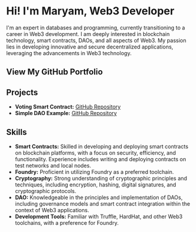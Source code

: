 # Hi! I'm Maryam, Web3 Developer

I'm an expert in databases and programming, currently transitioning to a career in Web3 development. I am deeply interested in blockchain technology, smart contracts, DAOs, and all aspects of Web3. My passion lies in developing innovative and secure decentralized applications, leveraging the advancements in Web3 technology.

## View My GitHub Portfolio

## Projects

- **Voting Smart Contract:** [GitHub Repository](https://github.com/maryasad/Foundry/tree/main/foundry-voting)
- **Simple DAO Example:** [GitHub Repository](#)

## Skills

- **Smart Contracts:** Skilled in developing and deploying smart contracts on blockchain platforms, with a focus on security, efficiency, and functionality. Experience includes writing and deploying contracts on test networks and local nodes.
- **Foundry:** Proficient in utilizing Foundry as a preferred toolchain.
- **Cryptography:** Strong understanding of cryptographic principles and techniques, including encryption, hashing, digital signatures, and cryptographic protocols.
- **DAO:** Knowledgeable in the principles and implementation of DAOs, including governance models and smart contract integration within the context of Web3 applications.
- **Development Tools:** Familiar with Truffle, HardHat, and other Web3 toolchains, with a preference for Foundry.
